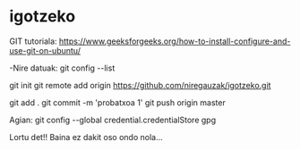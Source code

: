 # igotzeko
GIT tutoriala:
https://www.geeksforgeeks.org/how-to-install-configure-and-use-git-on-ubuntu/

-Nire datuak:
   git config --list

 git init
 git remote add origin https://github.com/niregauzak/igotzeko.git

 git add .
 git commit -m 'probatxoa 1' 
 git push origin master

 Agian:
 git config --global credential.credentialStore gpg

Lortu det!! Baina ez dakit oso ondo nola...
